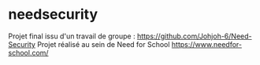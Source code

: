 # needsecurity

Projet final issu d'un travail de groupe : https://github.com/Johjoh-6/Need-Security
Projet réalisé au sein de Need for School https://www.needfor-school.com/
